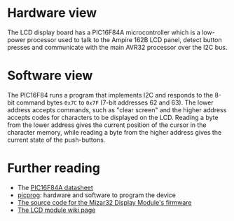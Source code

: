 

# Hardware view #

The LCD display board has a PIC16F84A microcontroller which is a low-power processor used to talk to the Ampire 162B LCD panel, detect button presses and communicate with the main AVR32 processor over the I2C bus.

# Software view #

The PIC16F84 runs a program that implements I2C and responds to the 8-bit command bytes `0x7C` to `0x7F` (7-bit addresses 62 and 63). The lower address accepts commands, such as "clear screen" and the higher address accepts codes for characters to be displayed on the LCD. Reading a byte from the lower address gives the current position of the cursor in the character memory, while reading a byte from the higher address gives the current state of the push-buttons.

# Further reading #
  * The [PIC16F84A datasheet](http://ww1.microchip.com/downloads/en/devicedoc/35007b.pdf)
  * [picprog](http://hyvatti.iki.fi/~jaakko/pic/picprog.html): hardware and software to program the device
  * [The source code for the Mizar32 Display Module's firmware](http://github.com/martinwguy/Mizar32_Display_Module)
  * [The LCD module wiki page](LCD.md)
